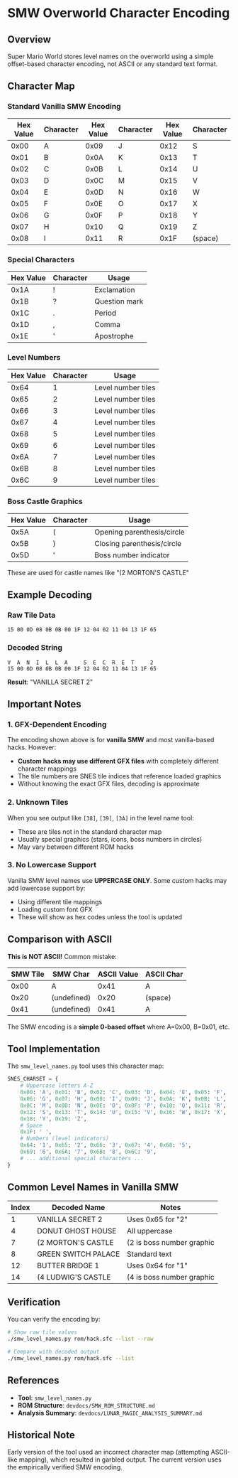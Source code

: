 # SMW Overworld Character Encoding

## Overview

Super Mario World stores level names on the overworld using a simple offset-based character encoding, not ASCII or any standard text format.

## Character Map

### Standard Vanilla SMW Encoding

| Hex Value | Character | Hex Value | Character | Hex Value | Character |
|-----------|-----------|-----------|-----------|-----------|-----------|
| 0x00 | A | 0x09 | J | 0x12 | S |
| 0x01 | B | 0x0A | K | 0x13 | T |
| 0x02 | C | 0x0B | L | 0x14 | U |
| 0x03 | D | 0x0C | M | 0x15 | V |
| 0x04 | E | 0x0D | N | 0x16 | W |
| 0x05 | F | 0x0E | O | 0x17 | X |
| 0x06 | G | 0x0F | P | 0x18 | Y |
| 0x07 | H | 0x10 | Q | 0x19 | Z |
| 0x08 | I | 0x11 | R | 0x1F | (space) |

### Special Characters

| Hex Value | Character | Usage |
|-----------|-----------|-------|
| 0x1A | ! | Exclamation |
| 0x1B | ? | Question mark |
| 0x1C | . | Period |
| 0x1D | , | Comma |
| 0x1E | ' | Apostrophe |

### Level Numbers

| Hex Value | Character | Usage |
|-----------|-----------|-------|
| 0x64 | 1 | Level number tiles |
| 0x65 | 2 | Level number tiles |
| 0x66 | 3 | Level number tiles |
| 0x67 | 4 | Level number tiles |
| 0x68 | 5 | Level number tiles |
| 0x69 | 6 | Level number tiles |
| 0x6A | 7 | Level number tiles |
| 0x6B | 8 | Level number tiles |
| 0x6C | 9 | Level number tiles |

### Boss Castle Graphics

| Hex Value | Character | Usage |
|-----------|-----------|-------|
| 0x5A | ( | Opening parenthesis/circle |
| 0x5B | ) | Closing parenthesis/circle |
| 0x5D | ' | Boss number indicator |

These are used for castle names like "(2 MORTON'S CASTLE"

## Example Decoding

### Raw Tile Data
```
15 00 0D 08 0B 0B 00 1F 12 04 02 11 04 13 1F 65
```

### Decoded String
```
V  A  N  I  L  L  A     S  E  C  R  E  T     2
15 00 0D 08 0B 0B 00 1F 12 04 02 11 04 13 1F 65
```

**Result**: "VANILLA SECRET 2"

## Important Notes

### 1. GFX-Dependent Encoding

The encoding shown above is for **vanilla SMW** and most vanilla-based hacks. However:

- **Custom hacks may use different GFX files** with completely different character mappings
- The tile numbers are SNES tile indices that reference loaded graphics
- Without knowing the exact GFX files, decoding is approximate

### 2. Unknown Tiles

When you see output like `[38]`, `[39]`, `[3A]` in the level name tool:

- These are tiles not in the standard character map
- Usually special graphics (stars, icons, boss numbers in circles)
- May vary between different ROM hacks

### 3. No Lowercase Support

Vanilla SMW level names use **UPPERCASE ONLY**. Some custom hacks may add lowercase support by:
- Using different tile mappings
- Loading custom font GFX
- These will show as hex codes unless the tool is updated

## Comparison with ASCII

**This is NOT ASCII!** Common mistake:

| SMW Tile | SMW Char | ASCII Value | ASCII Char |
|----------|----------|-------------|------------|
| 0x00 | A | 0x41 | A |
| 0x20 | (undefined) | 0x20 | (space) |
| 0x41 | (undefined) | 0x41 | A |

The SMW encoding is a **simple 0-based offset** where A=0x00, B=0x01, etc.

## Tool Implementation

The `smw_level_names.py` tool uses this character map:

```python
SNES_CHARSET = {
    # Uppercase letters A-Z
    0x00: 'A', 0x01: 'B', 0x02: 'C', 0x03: 'D', 0x04: 'E', 0x05: 'F',
    0x06: 'G', 0x07: 'H', 0x08: 'I', 0x09: 'J', 0x0A: 'K', 0x0B: 'L',
    0x0C: 'M', 0x0D: 'N', 0x0E: 'O', 0x0F: 'P', 0x10: 'Q', 0x11: 'R',
    0x12: 'S', 0x13: 'T', 0x14: 'U', 0x15: 'V', 0x16: 'W', 0x17: 'X',
    0x18: 'Y', 0x19: 'Z',
    # Space
    0x1F: ' ',
    # Numbers (level indicators)
    0x64: '1', 0x65: '2', 0x66: '3', 0x67: '4', 0x68: '5',
    0x69: '6', 0x6A: '7', 0x6B: '8', 0x6C: '9',
    # ... additional special characters ...
}
```

## Common Level Names in Vanilla SMW

| Index | Decoded Name | Notes |
|-------|--------------|-------|
| 1 | VANILLA SECRET 2 | Uses 0x65 for "2" |
| 4 | DONUT GHOST HOUSE | All uppercase |
| 7 | (2 MORTON'S CASTLE | (2 is boss number graphic |
| 8 | GREEN SWITCH PALACE | Standard text |
| 12 | BUTTER BRIDGE 1 | Uses 0x64 for "1" |
| 14 | (4 LUDWIG'S CASTLE | (4 is boss number graphic |

## Verification

You can verify the encoding by:

```bash
# Show raw tile values
./smw_level_names.py rom/hack.sfc --list --raw

# Compare with decoded output
./smw_level_names.py rom/hack.sfc --list
```

## References

- **Tool**: `smw_level_names.py`
- **ROM Structure**: `devdocs/SMW_ROM_STRUCTURE.md`
- **Analysis Summary**: `devdocs/LUNAR_MAGIC_ANALYSIS_SUMMARY.md`

## Historical Note

Early version of the tool used an incorrect character map (attempting ASCII-like mapping), which resulted in garbled output. The current version uses the empirically verified SMW encoding.

